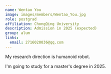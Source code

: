 ```yaml
---
name: Wentao You
image: images/members/Wentao_You.jpg
role: postgrad
affiliation: ChongQing University 
description: Admission in 2025 (expected) 
group: alum
links:
  email: 2716020036@qq.com
---
```


My research direction is humanoid robot. 

I'm going to study for a master's degree in 2025.
